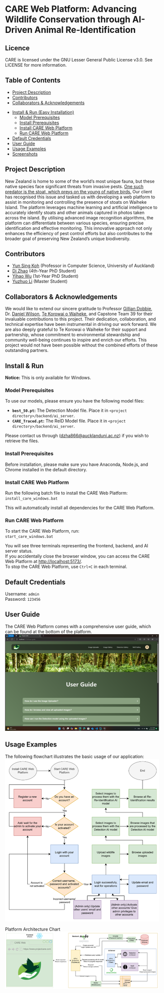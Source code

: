 # CARE Web Platform: Advancing Wildlife Conservation through AI-Driven Animal Re-Identification

## Licence
CARE is licensed under the GNU Lesser General Public License v3.0.
See LICENSE for more information.

## Table of Contents
- [Project Description](#project-description)
- [Contributors](#contributors)
- [Collaborators & Acknowledgements](#collaborators--acknowledgements)
<!-- - [Helpful Links](#helpful-links) -->
<!-- - [Technologies Used](#technologies-used) -->
- [Install & Run (Easy Installation)](#install--run-easy-installation)
    - [Model Prerequisites](#model-prerequisites)
    - [Install Prerequisites](#install-prerequisites)
    - [Install CARE Web Platform](#install-care-web-platform)
    - [Run CARE Web Platform](#run-care-web-platform)
- [Default Credentials](#default-credentials)
- [User Guide](#user-guide)
- [Usage Examples](#usage-examples)
- [Screenshots](#screenshots)

## Project Description

New Zealand is home to some of the world’s most unique fauna, but these native species face significant threats from invasive pests. [One such predator is the stoat, which preys on the young of native birds.](https://www.doc.govt.nz/nature/pests-and-threats/animal-pests-and-threats/stoats) Our client has recognised this issue and tasked us with developing a web platform to assist in monitoring and controlling the presence of stoats on Waiheke Island. The platform leverages machine learning and artificial intelligence to accurately identify stoats and other animals captured in photos taken across the island. By utilising advanced image recognition algorithms, the platform can differentiate between various species, ensuring precise identification and effective monitoring. This innovative approach not only enhances the efficiency of pest control efforts but also contributes to the broader goal of preserving New Zealand’s unique biodiversity.

## Contributors
- [Yun Sing Koh](https://profiles.auckland.ac.nz/y-koh) (Professor in Computer Science, University of Auckland)
- [Di Zhao](https://www.linkedin.com/in/di-zhao-56869498/) (4th-Year PhD Student)
- [Yihao Wu](https://www.linkedin.com/in/yihao-wu-justin327) (1st-Year PhD Student)
- [Yuzhuo Li](https://www.linkedin.com/in/yuzhuo-li-a4a8b4245/) (Master Student)

## Collaborators & Acknowledgements
We would like to extend our sincere gratitude to Professor [Gillian Dobbie](https://profiles.auckland.ac.nz/g-dobbie), Dr. [Daniel Wilson](https://profiles.auckland.ac.nz/daniel-wilson), [Te Korowai o Waiheke](https://tekorowaiowaiheke.org/), and Capstone Team 39 for their invaluable contributions to this project. Their dedication, collaboration, and technical expertise have been instrumental in driving our work forward. We are also deeply grateful to Te Korowai o Waiheke for their support and partnership, whose commitment to environmental stewardship and community well-being continues to inspire and enrich our efforts. This project would not have been possible without the combined efforts of these outstanding partners.

<!-- ## Technologies Used

This application has been implemented with the following tech stack:

- Backend:  
    - Language: **JavaScript**  
    - Dependencies:  
        - **Archiver**: 7.0.1 (For creating ZIP archives)
        - **Axios**: 1.7.7 (Promise-based HTTP client)
        - **Bcrypt.js**: 2.4.3 (Password hashing library)
        - **Body Parser**: 1.20.2 (Middleware for parsing request bodies)
        - **Cookie Parser**: 1.4.6 (Middleware for cookie handling)
        - **CORS**: 2.8.5 (Middleware for Cross-Origin Resource Sharing)
        - **Dotenv**: 16.4.5 (Environment variable management)
        - **Express**: 4.19.2 (Web application framework)
        - **FS Extra**: 11.2.0 (File system utilities)
        - **JSON Web Token**: 9.0.2 (Token-based authentication)
        - **Mime Types**: 2.1.35 (MIME type mapping)
        - **Multer**: 1.4.5-lts.1 (Middleware for handling file uploads)
        - **Node Fetch**: 3.3.2 (HTTP requests for Node.js)
        - **Path**: 0.12.7 (Path utilities)
        - **Sequelize**: 6.37.3 (Promise-based ORM for SQL databases)
        - **SQLite3**: 5.1.7 (SQLite database driver)
        - **Unzipper**: 0.12.3 (Streaming unzip utility)
    - DevDependencies:  
        - **ESLint**: 9.9.0 (JavaScript linter)
        - **ESLint Plugin React**: 7.35.0 (ESLint rules for React)
        - **Globals**: 15.9.0 (Global variables for various environments)
        - **Nodemon**: 3.1.4 (Development utility for auto-restarting Node.js)

- Frontend:  
    - Language: **JavaScript** 
    - Dependencies:
        - **Auth0 for React**: 2.2.4 (Authentication library for React)
        - **Redux Toolkit**: 2.2.4 (State management toolkit for Redux)
        - **Classnames**: 2.5.1 (Utility for conditionally joining classNames)
        - **Clsx**: 2.1.0 (Utility for constructing classNames)
        - **Cypress**: 13.9.0 (End-to-end testing framework)
        - **Formik**: 2.4.5 (Form management library for React)
        - **JSZip**: 3.10.1 (Library for creating and reading ZIP files)
        - **LocalForage**: 1.10.0 (Offline storage library for web apps)
        - **Match Sorter**: 6.3.4 (Utility for sorting items with matching)
        - **Prop Types**: 15.8.1 (Runtime type checking for React props)
        - **React**: 18.2.0 (JavaScript library for building user interfaces)
        - **React DOM**: 18.2.0 (DOM-specific methods for React)
        - **React Image Gallery**: 1.3.0 (Responsive image gallery component)
        - **React Paginate**: 8.2.0 (Pagination component for React)
        - **React Redux**: 9.1.2 (Official React bindings for Redux)
        - **React Router DOM**: 6.22.3 (Routing for React applications)
        - **Redux Persist**: 6.0.0 (Persist and rehydrate Redux state)
        - **Sort By**: 0.0.2 (Utility for sorting arrays)
    - DevDependencies: 
        - **Type Definitions for React**: 18.2.64 (TypeScript definitions for React)
        - **Type Definitions for React DOM**: 18.2.21 (TypeScript definitions for React DOM)
        - **Vite React Plugin**: 4.2.1 (Vite plugin for React)
        - **ESLint**: 8.57.0 (JavaScript linter)
        - **ESLint Plugin React**: 7.34.0 (ESLint rules for React)
        - **ESLint Plugin React Hooks**: 4.6.0 (Linting rules for React hooks)
        - **ESLint Plugin React Refresh**: 0.4.5 (Support for React fast refresh)
        - **Vite**: 4.0.0 (Next-generation frontend build tool)

- AI Server:
    - Language: **Python**
    - Dependencies:
        - **Flask**: 3.0.3 (Micro web framework for Python)
        - **Python Dotenv**: 0.21.0 (Load environment variables from `.env` files) -->

## Install & Run
**Notice:** This is only available for Windows.

### Model Prerequisites
To use our models, please ensure you have the following model files:

- **`best_50.pt`:** The Detection Model file. Place it in `<project directory>/backend/ai_server`.
- **`CARE_Traced.pt`:** The ReID Model file. Place it in `<project directory>/backend/ai_server`.

Please contact us through (dzha866@aucklanduni.ac.nz) if you wish to retrieve the files.

### Install Prerequisites
Before installation, please make sure you have Anaconda, Node.js, and Chrome installed in the default directory.

### Install CARE Web Platform
Run the following batch file to install the CARE Web Platform:  
`install_care_windows.bat`

This will automatically install all dependencies for the CARE Web Platform.

### Run CARE Web Platform
To start the CARE Web Platform, run:  
`start_care_windows.bat`

You will see three terminals representing the frontend, backend, and AI server status.   
If you accidentally close the browser window, you can access the CARE Web Platform at [http://localhost:5173/](http://localhost:5173/).  
To stop the CARE Web Platform, use `Ctrl+C` in each terminal.

## Default Credentials
Username: `admin`  
Password: `123456`

## User Guide
The CARE Web Platform comes with a comprehensive user guide, which can be found at the bottom of the platform.  
![User Guide](readme_media/CARE_User_Guide.png "User Guide")

## Usage Examples
The following flowchart illustrates the basic usage of our application:  
![Application flow chart](readme_media/CARE_Flowchart.png "Application Flow Chart")

Platform Architecture Chart
![Platform Architecture Chart](readme_media/CARE_Backend.png "Platform Architecture Chart")


